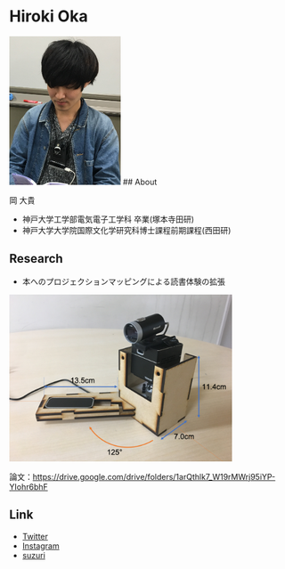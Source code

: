 # Hiroki Oka

<img src="../me.jpg" width="200">
## About

岡 大貴

* 神戸大学工学部電気電子工学科 卒業(塚本寺田研)
* 神戸大学大学院国際文化学研究科博士課程前期課程(西田研)

## Research
* 本へのプロジェクションマッピングによる読書体験の拡張

<img src="../device.png" width="400">

論文：https://drive.google.com/drive/folders/1arQthlk7_W19rMWrj95iYP-YIohr6bhF

## Link

* [Twitter](https://twitter.com/hir0ki_0ka)
* [Instagram](http://instagram.com/hir0ki_0ka)
* [suzuri](http://suzuri.jp/hir0ki_0ka)
